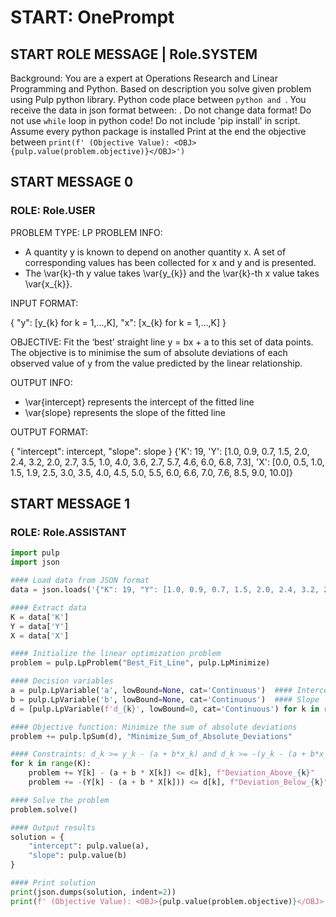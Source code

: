 # START: OnePrompt 
## START ROLE MESSAGE | Role.SYSTEM 
Background: You are a expert at Operations Research and Linear Programming and Python. Based on description you solve given problem using Pulp python library. Python code place between ```python and ```. You receive the data in json format between: <DATA></DATA>. Do not change data format! Do not use `while` loop in python code! Do not include 'pip install' in script. Assume every python package is installed Print at the end the objective between <OBJ></OBJ> `print(f' (Objective Value): <OBJ>{pulp.value(problem.objective)}</OBJ>')`  
## START MESSAGE 0 
### ROLE: Role.USER
<DESCRIPTION>
PROBLEM TYPE: LP
PROBLEM INFO:

- A quantity y is known to depend on another quantity x. A set of corresponding values has been collected for x and y and is presented.
- The \var{k}-th y value takes \var{y_{k}} and the \var{k}-th x value takes \var{x_{k}}.

INPUT FORMAT:

{
    "y": [y_{k} for k = 1,...,K],
    "x": [x_{k} for k = 1,...,K]
}


OBJECTIVE: Fit the ‘best’ straight line y = bx + a to this set of data points. The objective is to minimise the sum of absolute deviations of each observed value of y from the value predicted by the linear relationship.

OUTPUT INFO:

- \var{intercept} represents the intercept of the fitted line
- \var{slope} represents the slope of the fitted line

OUTPUT FORMAT:

{
    "intercept": intercept,
    "slope": slope
}
</DESCRIPTION>
<DATA>
{'K': 19, 'Y': [1.0, 0.9, 0.7, 1.5, 2.0, 2.4, 3.2, 2.0, 2.7, 3.5, 1.0, 4.0, 3.6, 2.7, 5.7, 4.6, 6.0, 6.8, 7.3], 'X': [0.0, 0.5, 1.0, 1.5, 1.9, 2.5, 3.0, 3.5, 4.0, 4.5, 5.0, 5.5, 6.0, 6.6, 7.0, 7.6, 8.5, 9.0, 10.0]}</DATA>


## START MESSAGE 1 
### ROLE: Role.ASSISTANT
```python
import pulp
import json

#### Load data from JSON format
data = json.loads('{"K": 19, "Y": [1.0, 0.9, 0.7, 1.5, 2.0, 2.4, 3.2, 2.0, 2.7, 3.5, 1.0, 4.0, 3.6, 2.7, 5.7, 4.6, 6.0, 6.8, 7.3], "X": [0.0, 0.5, 1.0, 1.5, 1.9, 2.5, 3.0, 3.5, 4.0, 4.5, 5.0, 5.5, 6.0, 6.6, 7.0, 7.6, 8.5, 9.0, 10.0]}')

#### Extract data
K = data['K']
Y = data['Y']
X = data['X']

#### Initialize the linear optimization problem
problem = pulp.LpProblem("Best_Fit_Line", pulp.LpMinimize)

#### Decision variables
a = pulp.LpVariable('a', lowBound=None, cat='Continuous')  #### Intercept
b = pulp.LpVariable('b', lowBound=None, cat='Continuous')  #### Slope
d = [pulp.LpVariable(f'd_{k}', lowBound=0, cat='Continuous') for k in range(K)]  #### Absolute deviations

#### Objective function: Minimize the sum of absolute deviations
problem += pulp.lpSum(d), "Minimize_Sum_of_Absolute_Deviations"

#### Constraints: d_k >= y_k - (a + b*x_k) and d_k >= -(y_k - (a + b*x_k))
for k in range(K):
    problem += Y[k] - (a + b * X[k]) <= d[k], f"Deviation_Above_{k}"
    problem += -(Y[k] - (a + b * X[k])) <= d[k], f"Deviation_Below_{k}"

#### Solve the problem
problem.solve()

#### Output results
solution = {
    "intercept": pulp.value(a),
    "slope": pulp.value(b)
}

#### Print solution
print(json.dumps(solution, indent=2))
print(f' (Objective Value): <OBJ>{pulp.value(problem.objective)}</OBJ>')
```

